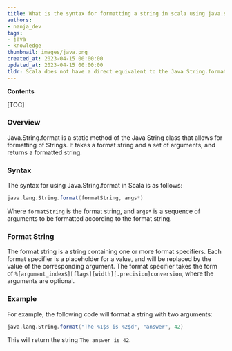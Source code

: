 ```yaml
---
title: What is the syntax for formatting a string in scala using java.string.format?
authors:
- nanja_dev
tags:
- java
- knowledge
thumbnail: images/java.png
created_at: 2023-04-15 00:00:00
updated_at: 2023-04-15 00:00:00
tldr: Scala does not have a direct equivalent to the Java String.format method, but you can use the StringContext interpolator to achieve a similar result.
---
```


**Contents**

[TOC]

### Overview
Java.String.format is a static method of the Java String class that allows for formatting of Strings. It takes a format string and a set of arguments, and returns a formatted string.

### Syntax
The syntax for using Java.String.format in Scala is as follows:

```scala
java.lang.String.format(formatString, args*)
```

Where `formatString` is the format string, and `args*` is a sequence of arguments to be formatted according to the format string.

### Format String
The format string is a string containing one or more format specifiers. Each format specifier is a placeholder for a value, and will be replaced by the value of the corresponding argument. The format specifier takes the form of `%[argument_index$][flags][width][.precision]conversion`, where the arguments are optional.

### Example
For example, the following code will format a string with two arguments:

```scala
java.lang.String.format("The %1$s is %2$d", "answer", 42)
```

This will return the string `The answer is 42`.
